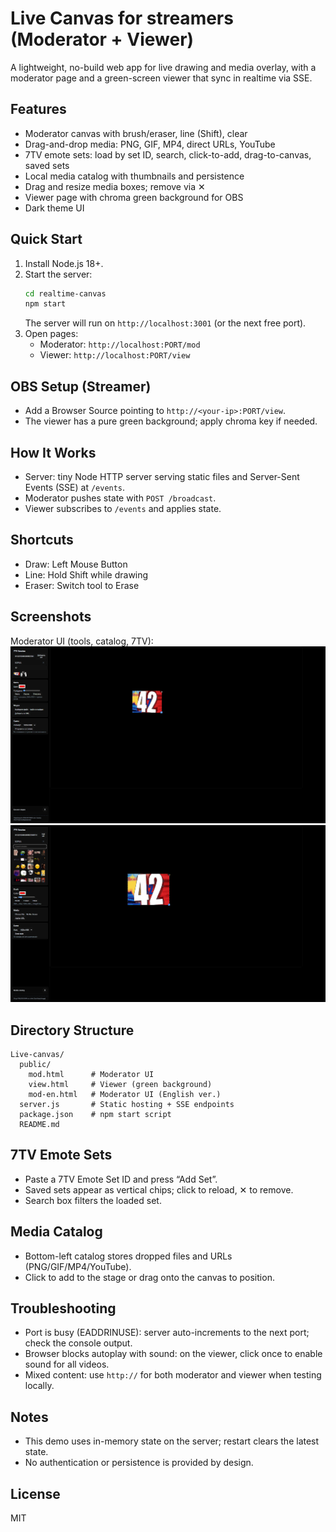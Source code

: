 # Live Canvas for streamers (Moderator + Viewer)

A lightweight, no-build web app for live drawing and media overlay, with a moderator page and a green-screen viewer that sync in realtime via SSE.

## Features
- Moderator canvas with brush/eraser, line (Shift), clear
- Drag-and-drop media: PNG, GIF, MP4, direct URLs, YouTube
- 7TV emote sets: load by set ID, search, click-to-add, drag-to-canvas, saved sets
- Local media catalog with thumbnails and persistence
- Drag and resize media boxes; remove via ✕
- Viewer page with chroma green background for OBS
- Dark theme UI

## Quick Start
1. Install Node.js 18+.
2. Start the server:
   ```bash
   cd realtime-canvas
   npm start
   ```
   The server will run on `http://localhost:3001` (or the next free port).
3. Open pages:
   - Moderator: `http://localhost:PORT/mod`
   - Viewer: `http://localhost:PORT/view`

## OBS Setup (Streamer)
- Add a Browser Source pointing to `http://<your-ip>:PORT/view`.
- The viewer has a pure green background; apply chroma key if needed.

## How It Works
- Server: tiny Node HTTP server serving static files and Server-Sent Events (SSE) at `/events`.
- Moderator pushes state with `POST /broadcast`.
- Viewer subscribes to `/events` and applies state.

## Shortcuts
- Draw: Left Mouse Button
- Line: Hold Shift while drawing
- Eraser: Switch tool to Erase

## Screenshots

Moderator UI (tools, catalog, 7TV):
![ru](Screenshot_4.png)
![en](Screenshot_2.png)

## Directory Structure
```
Live-canvas/
  public/
    mod.html      # Moderator UI
    view.html     # Viewer (green background)
    mod-en.html   # Moderator UI (English ver.)
  server.js       # Static hosting + SSE endpoints
  package.json    # npm start script
  README.md
```

## 7TV Emote Sets
- Paste a 7TV Emote Set ID and press “Add Set”.
- Saved sets appear as vertical chips; click to reload, ✕ to remove.
- Search box filters the loaded set.

## Media Catalog
- Bottom-left catalog stores dropped files and URLs (PNG/GIF/MP4/YouTube).
- Click to add to the stage or drag onto the canvas to position.

## Troubleshooting
- Port is busy (EADDRINUSE): server auto-increments to the next port; check the console output.
- Browser blocks autoplay with sound: on the viewer, click once to enable sound for all videos.
- Mixed content: use `http://` for both moderator and viewer when testing locally.

## Notes
- This demo uses in-memory state on the server; restart clears the latest state.
- No authentication or persistence is provided by design.

## License
MIT
